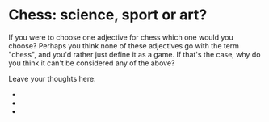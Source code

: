 # Chess: science, sport or art?

If you were to choose one adjective for chess which one would you choose? 
Perhaps you think none of these adjectives go with the term "chess", and you'd rather just 
define it as a game. If that's the case, why do you think it can't be considered any of the above? 





Leave your thoughts here:

-
-
-


